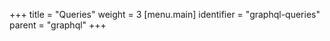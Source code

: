 +++
title = "Queries"
weight = 3
[menu.main]
  identifier = "graphql-queries"
  parent = "graphql"
+++
